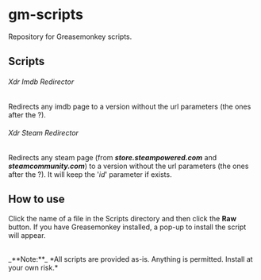 # gm-scripts
Repository for Greasemonkey scripts.

## Scripts

###### *Xdr Imdb Redirector*

Redirects any imdb page to a version without the url parameters (the ones after the ?).

###### *Xdr Steam Redirector*

Redirects any steam page (from _**store.steampowered.com**_ and _**steamcommunity.com**_) to a version without the url parameters (the ones after the ?). It will keep the '*id*' parameter if exists.

## How to use

Click the name of a file in the Scripts directory and then click the **Raw** button. If you have Greasemonkey installed, a pop-up to install the script will appear.

<br>
_**Note:**_ *All scripts are provided as-is. Anything is permitted. Install at your own risk.*
